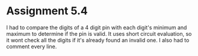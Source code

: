 # Assignment 5.4

I had to compare the digits of a 4 digit pin with each digit's minimum and maximum to determine if the pin is valid.
It uses short circuit evaluation, so it wont check all the digits if it's already found an invalid one.
I also had to comment every line.

